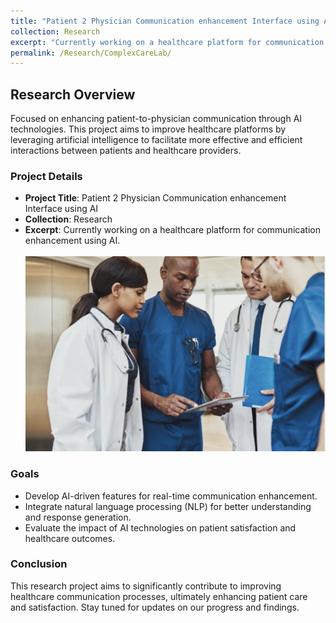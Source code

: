 ```yaml
---
title: "Patient 2 Physician Communication enhancement Interface using AI"
collection: Research
excerpt: "Currently working on a healthcare platform for communication enhancement using AI.<br/><img src='/images/Complex care.png'>"
permalink: /Research/ComplexCareLab/
---
```


## Research Overview

Focused on enhancing patient-to-physician communication through AI technologies. This project aims to improve healthcare platforms by leveraging artificial intelligence to facilitate more effective and efficient interactions between patients and healthcare providers.

### Project Details

- **Project Title**: Patient 2 Physician Communication enhancement Interface using AI
- **Collection**: Research
- **Excerpt**: Currently working on a healthcare platform for communication enhancement using AI.  
  <br/><img src='/images/Complex care.png'>

### Goals

- Develop AI-driven features for real-time communication enhancement.
- Integrate natural language processing (NLP) for better understanding and response generation.
- Evaluate the impact of AI technologies on patient satisfaction and healthcare outcomes.

### Conclusion

This research project aims to significantly contribute to improving healthcare communication processes, ultimately enhancing patient care and satisfaction. Stay tuned for updates on our progress and findings.

